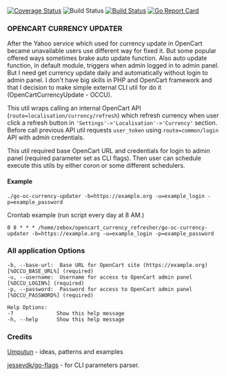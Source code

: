 [![Coverage Status](https://coveralls.io/repos/github/zebox/go-oc-currency-updater/badge.svg?branch=master)](https://coveralls.io/github/zebox/go-oc-currency-updater?branch=master)
![Build Status](https://github.com/zebox/go-oc-currency-updater/actions/workflows/main.yml/badge.svg)
[![Build Status](https://github.com/zebox/go-oc-currency-updater/actions/workflows/codeql-analysis.yml/badge.svg)](https://github.com/zebox/gojwk/actions)
[![Go Report Card](https://goreportcard.com/badge/github.com/zebox/gojwk)](https://goreportcard.com/report/github.com/zebox/go-oc-currency-updater)
### OPENCART CURRENCY UPDATER
After the Yahoo service which used for currency update in OpenCart became unavailable users use different way for fixed it.
But some popular offered ways sometimes brake auto update function. Also auto update function, in default module, triggers when admin logged in to admin panel.
But I need get currency update daily and automatically without login to admin panel. I don't have big skills in PHP and OpenCart framework 
and that I decision to make simple external CLI util for do it (OpenCartCurrencyUpdate - OCCU).

This util wraps calling an internal OpenCart API (`route=localisation/currency/refresh`) which refresh currency when user click a refresh button 
in `'Settings'->'Localisation'->'Currency'` section. Before call previous API util requests `user_token` using `route=common/login` API with admin credentials.

This util required base OpenCart URL and credentials for login to admin panel (required parameter set as CLI flags). 
Then  user can schedule execute this utils by either coron or some different schedulers.

#### Example 
```text
./go-oc-currency-updater -b=https://example.org -u=example_login -p=example_password
```
Crontab example (run script every day at 8 AM.)
```text
0 8 * * * /home/zebox/opencart_currency_refresher/go-oc-currency-updater -b=https://example.org -u=example_login -p=example_password
```

### All application Options
```text
-b, --base-url:  Base URL for OpenCart site (https://example.org) [%OCCU_BASE_URL%] (required)
-u, --username:  Username for access to OpenCart admin panel [%OCCU_LOGIN%] (required)
-p, --password:  Password for access to OpenCart admin panel [%OCCU_PASSWORD%] (required)

Help Options:
-?              Show this help message
-h, --help      Show this help message

```

### Credits
[Umputun](https://github.com/umputun) - ideas, patterns and examples  

[jessevdk/go-flags](https://github.com/jessevdk/go-flags) - for CLI parameters parser.